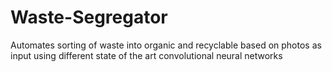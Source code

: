 # Waste-Segregator
Automates sorting of waste into organic and recyclable based on photos as input using different state of the art convolutional neural networks
